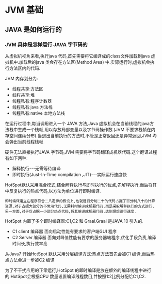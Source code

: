 # JVM 基础

## JAVA 是如何运行的

### JVM 具体是怎样运行 JAVA 字节码的

从虚拟机视角来看,执行java 代码,首先需要将它编译成的class文件加载到java 虚拟机中.加载后的java 类会存在方法区(Method Area) 中.实际运行时,虚拟机会执行方法区内的代码.

JVM 内存划分为:

- 线程共享:方法区
- 线程共享:堆
- 线程私有:程序计数器
- 线程私有:java 方法栈
- 线程私有:native 本地方法栈

在运行过程中,每当调用进入一个 JAVA 方法,Java 虚拟机会在当前线程的java方法栈中生成一个栈帧,用以存放局部变量以及字节码操作数.(JVM 不要求栈帧在内存空间连续分布).当退出当前执行的方法时,不管是正常返回还是异常返回,JVM 均会弹出当前线程栈帧.



硬件无法直接执行JAVA 字节码,JVM 需要将字节码翻译成机器代码.这个翻译过程有如下两种:

- 解释执行---无需等待编译
- 即时执行(Just-In-Time compilation ,JIT)---实际运行速度快

HotSpot默认采用混合模式,结合解释执行与即时执行的优点,先解释执行,而后将其中反复执行的热点代码,以方法为单位进行即时编译.

```
即时编译建立在程序符合二八定律的假设上,也就是百分制二十的代码占据了百分制八十的计算资源.对于占据大部分的不常用代码,无需耗时编译成机器代码,而是采取解释执行的方式运行,另一方面,对于仅占据一小部分热点代码,将其编译成机器代码,达到理想运行速度.
```

HotSpot 内置了多个即时编译器:C1,C2 和 Graal.Graal 是JAVA 10 引入的.

- C1 client 编译器		面向启动性能有要求的客户端GUI 程序
- C2 Server 编译器      面向对峰值性能有要求的服务器端程序,优化手段负责,编译时间长,执行效率高

从Java7 开始HotSpot 默认采用分层编译方式:热点方法首先会被C1 编译,而后热点方法会进一步被C2 编译

为了不干扰应用的正常运行,HotSpot 的即时编译是放在额外的编译线程中进行的.HotSpot会根据CPU 数量设置编译线程数目,并按照1:2比例分配给C1,C2.

#

